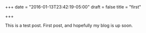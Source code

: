 +++
date = "2016-01-13T23:42:19-05:00"
draft = false
title = "first"

+++

This is a test post. First post, and hopefully my blog is up soon.